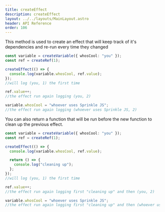 ```yaml
---
title: createEffect
description: createEffect
layout: ../../layouts/MainLayout.astro
header: API Reference
order: 106
---
```



This method is used to create an effect that will keep track of it's
dependencies and re-run every time they changed

```typescript
const variable = createVariable({ whosCool: "you" });
const ref = createRef(1);

createEffect(() => {
  console.log(variable.whosCool, ref.value);
});
//will log (you, 1) the first time

ref.value++;
//the effect run again logging (you, 2)

variable.whosCool = "whoever uses Sprinkle JS";
//the effect run again logging (whoever uses Sprinkle JS, 2)
```

You can also return a function that will be run before the new function to clean
up the previous effect.

```typescript
const variable = createVariable({ whosCool: "you" });
const ref = createRef(1);

createEffect(() => {
  console.log(variable.whosCool, ref.value);

  return () => {
    console.log("cleaning up");
  };
});
//will log (you, 1) the first time

ref.value++;
//the effect run again logging first "cleaning up" and then (you, 2)

variable.whosCool = "whoever uses Sprinkle JS";
//the effect run again logging first "cleaning up" and then (whoever uses Sprinkle JS, 2)
```


